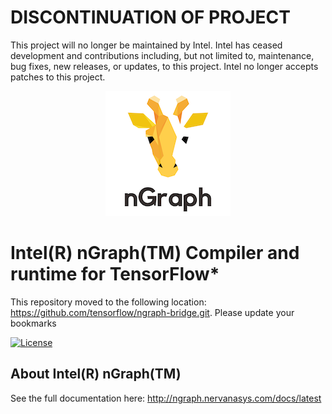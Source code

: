 # DISCONTINUATION OF PROJECT #
This project will no longer be maintained by Intel.
Intel has ceased development and contributions including, but not limited to, maintenance, bug fixes, new releases, or updates, to this project.
Intel no longer accepts patches to this project.

<p align="center">
  <img src="images/ngraph-logo.png">
</p>

# Intel(R) nGraph(TM) Compiler and runtime for TensorFlow*

This repository moved to the following location: https://github.com/tensorflow/ngraph-bridge.git. Please update your bookmarks 


[![License](https://img.shields.io/badge/License-Apache%202.0-blue.svg)](https://github.com/NervanaSystems/ngraph-tf/blob/master/LICENSE) 

## About Intel(R) nGraph(TM)

See the full documentation here:  <http://ngraph.nervanasys.com/docs/latest>

